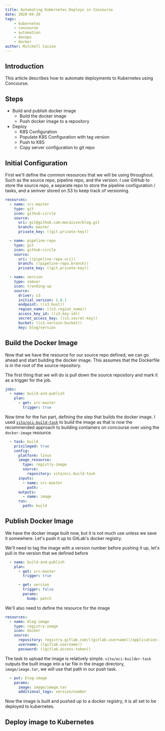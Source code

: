 ```yaml
---
title: Automating Kubernetes Deploys in Concourse
date: 2020-04-20
tags: 
    - kubernetes
    - concourse
    - automation
    - devops
    - docker
author: Mitchell Caisse
---
```


## Introduction
This article describes how to automate deployments to Kubernetes using Concourse.

## Steps

* Build and publish docker image
    * Build the docker image
    * Push docker image to a repository
* Deploy
    * K8S Configuration
    * Populate K8S Configuration with tag version
    * Push to K8S
    * Copy server configuration to git repo
    
## Initial Configuration

First we'll define the common resources that we will be using throughout. Such as the source repo, pipeline repo, and
the version. I use GitHub to store the source repo, a separate repo to store the pipeline configuration / tasks, and
a semver stored on S3 to keep track of versioning.

```yaml
resources:
  - name: src-master
    type: git
    icon: github-circle
    source:
      uri: git@github.com:mwcaisse/blog.git
      branch: master
      private_key: ((git.private-key))

  - name: pipeline-repo
    type: git
    icon: github-circle
    source:
      uri: ((pipeline-repo.uri))
      branch: ((pipeline-repo.branch))
      private_key: ((git.private-key))

  - name: version
    type: semver
    icon: trending-up
    source:
      driver: s3
      initial_version: 1.0.1
      endpoint: ((s3.host))
      region_name: ((s3.region_name))
      access_key_id: ((s3.key-id))
      secret_access_key: ((s3.secret-key))
      bucket: ((s3.version-bucket))
      key: blog/version
```
    
## Build the Docker Image

Now that we have the resource for our source repo defined, we can go ahead and start building the docker image. This assumes
that the Dockerfile is in the root of the source repository.

The first thing that we will do is pull down the source repository and mark it as a trigger for the job.
```yaml
jobs:
  - name: build-and-publish
    plan:
      - get: src-master
        trigger: true     
```

Now time for the fun part, defining the step that builds the docker image. I used [`vito/oci-build-task`](https://github.com/vito/oci-build-task) to build the image
as that is now the recommended approach to building containers on concourse over using the `docker-image` resource.

```yaml
  - task: build
    privileged: true
    config:
      platform: linux
      image_resource:
        type: registry-image
        source:
          repository: vito/oci-build-task
      inputs:
        - name: src-master
          path: .
      outputs:
        - name: image
      run:
        path: build
```

## Publish Docker Image
We have the docker image built now, but it is not much use unless we save it somewhere. Let's push it up to GitLab's
docker registry.

We'll need to tag the image with a version number before pushing it up, let's pull in the version that we defined before
```yaml
  - name: build-and-publish
    plan:
      - get: src-master
        trigger: true    

      - get: version
        trigger: false
        params:
          bump: patch
```

We'll also need to define the resource for the image
```yaml
resources:
  - name: blog-image
    type: registry-image
    icon: docker
    source:
      repository: registry.gitlab.com/((gitlab.username))/application-images/blog
      username: ((gitlab.username))
      password: ((gitlab.access-token))
```

The task to upload the image is relatively simple. `vito/oci-builder-task` outputs the built image into a tar file
in the image directory, `image/image.tar`, we will use that path in our push task.
```yaml
  - put: blog-image
    params:
      image: image/image.tar
      additional_tags: version/number
```

Now the image is built and pushed up to a docker registry, it is all set to be deployed to kubernetes.

## Deploy image to Kubernetes